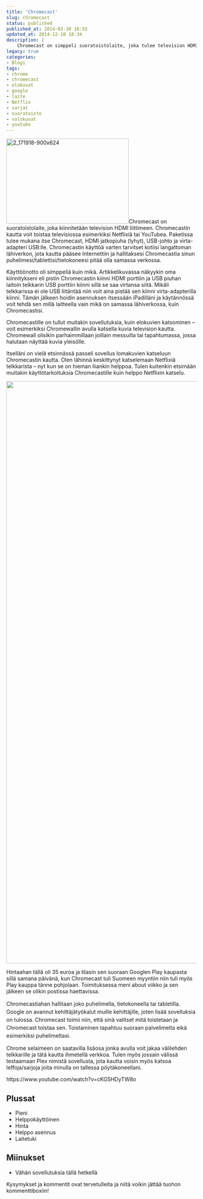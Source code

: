 ```yaml
---
title: 'Chromecast'
slug: chromecast
status: published
published_at: 2014-03-30 16:55
updated_at: 2014-12-10 18:34
description: |
    Chromecast on simppeli suoratoistolaite, joka tulee television HDMI liitäntään. Laitoin sen tilaukseen heti kun Play kaupan kautta sai sen Suomeen tilattua.
legacy: true
categories:
- Blogi
tags:
- chrome
- chromecast
- elokuvat
- google
- laite
- Netflix
- sarjat
- suoratoisto
- valokuvat
- youtube
---
```


<p><a href="https://cdn.markokaartinen.net/uploads/2014/03/2_171918-900x624.jpeg"><img loading="lazy" decoding="async" class="alignright  wp-image-4881" src="https://cdn.markokaartinen.net/uploads/2014/03/2_171918-900x624.jpeg" alt="2_171918-900x624" width="324" height="224" srcset="https://cdn.markokaartinen.net/uploads/2014/03/2_171918-900x624.jpeg 900w, https://cdn.markokaartinen.net/uploads/2014/03/2_171918-900x624-600x416.jpeg 600w" sizes="(max-width: 324px) 100vw, 324px" /></a>Chromecast on suoratoistolaite, joka kiinnitetään television HDMI liittimeen. Chromecastin kautta voit toistaa televisiossa esimerkiksi Netflixiä tai YouTubea. Paketissa tulee mukana itse Chromecast, HDMI jatkopiuha (lyhyt), USB-johto ja virta-adapteri USB:lle. Chromecastin käyttöä varten tarvitset kotiisi langattoman lähiverkon, jota kautta pääsee Internettiin ja hallitaksesi Chromecastia sinun puhelimesi/tablettisi/tietokoneesi pitää olla samassa verkossa.</p>
<p>Käyttöönotto oli simppeliä kuin mikä. Artikkelikuvassa näkyykin oma kiinnitykseni eli pistin Chromecastin kiinni HDMI porttiin ja USB piuhan laitoin telkkarin USB porttiin kiinni sillä se saa virtansa siitä. Mikäli telkkarissa ei ole USB liitäntää niin voit aina pistää sen kiinni virta-adapterilla kiinni. Tämän jälkeen hoidin asennuksen itsessään iPadilläni ja käytännössä voit tehdä sen millä laitteella vain mikä on samassa lähiverkossa, kuin Chromecastisi.</p>
<p>Chromecastille on tullut muitakin sovellutuksia, kuin elokuvien katsominen &#8211; voit esimerkiksi Chromewallin avulla katsella kuvia television kautta. Chromewall olisikin parhaimmillaan joillain messuilla tai tapahtumassa, jossa halutaan näyttää kuvia yleisölle.</p>
<p>Itselläni on vielä etsinnässä passeli sovellus lomakuvien katseluun Chromecastin kautta. Olen lähinnä keskittynyt katselemaan Netflixiä telkkarista &#8211; nyt kun se on hieman liiankin helppoa. Tulen kuitenkin etsimään muitakin käyttötarkoituksia Chromecastille kuin helppo Netflixin katselu.</p>
<p><img loading="lazy" decoding="async" class="alignnone" src="https://cdn.markokaartinen.net/uploads/2014/03/Photo-30.3.2014-15.54.44.png" alt="" width="2048" height="1536" /></p>
<p>Hintaahan tällä oli 35 euroa ja tilasin sen suoraan Googlen Play kaupasta sillä samana päivänä, kun Chromecast tuli Suomeen myyntiin niin tuli myös Play kauppa tänne pohjolaan. Toimituksessa meni about viikko ja sen jälkeen se olikin postissa haettavissa.</p>
<p><span style="line-height: 1.5em;">Chromecastiahan hallitaan joko puhelimella, tietokoneella tai tabletilla. Google on avannut kehittäjätyökalut muille kehittäjille, joten lisää sovelluksia on tulossa. Chromecast toimii niin, että sinä valitset mitä toistetaan ja Chromecast toistaa sen. Toistaminen tapahtuu suoraan palvelimelta eikä esimerkiksi puhelimeltasi.</span></p>
<p>Chrome selaimeen on saatavilla lisäosa jonka avulla voit jakaa välilehden telkkarille ja tätä kautta ihmetellä verkkoa. Tulen myös jossain välissä testaamaan Plex nimistä sovellusta, jota kautta voisin myös katsoa leffoja/sarjoja joita minulla on tallessa pöytäkoneellani.</p>
<p>https://www.youtube.com/watch?v=cKG5HDyTW8o</p>
<h2>Plussat</h2>
<ul>
<li>Pieni</li>
<li>Helppokäyttöinen</li>
<li>Hinta</li>
<li>Helppo asennus</li>
<li>Laitetuki</li>
</ul>
<h2>Miinukset</h2>
<ul>
<li>Vähän sovellutuksia tällä hetkellä</li>
</ul>
<p>Kysymykset ja kommentit ovat tervetulleita ja niitä voikin jättää tuohon kommenttiboxiin!</p>